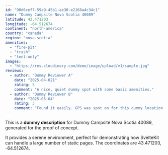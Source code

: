 ```yaml
---
id: "98d6cef7-59a9-45b1-ae30-e2168a4c34c1"
name: "Dummy Campsite Nova Scotia 40089"
latitude: 43.471203
longitude: -64.512674
continent: "north-america"
country: "canada"
region: "nova-scotia"
amenities:
  - "fire-pit"
  - "trash"
  - "tent-only"
images:
  - "https://res.cloudinary.com/demo/image/upload/v1/sample.jpg"
reviews:
  - author: "Dummy Reviewer A"
    date: "2025-04-021"
    rating: 5
    comment: "A nice, quiet dummy spot with some basic amenities."
  - author: "Dummy Reviewer B"
    date: "2025-05-04"
    rating: 3
    comment: "Found it easily. GPS was spot on for this dummy location."
---
```


This is a **dummy description** for Dummy Campsite Nova Scotia 40089, generated for the proof of concept.

It provides a serene environment, perfect for demonstrating how SvelteKit can handle a large number of static pages. The coordinates are 43.471203, -64.512674.
